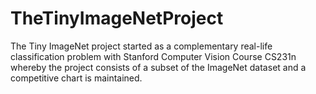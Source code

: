 # TheTinyImageNetProject
The Tiny ImageNet project started as a complementary real-life classification problem with Stanford Computer Vision Course CS231n whereby the project consists of a subset of the ImageNet dataset and a competitive chart is maintained.
